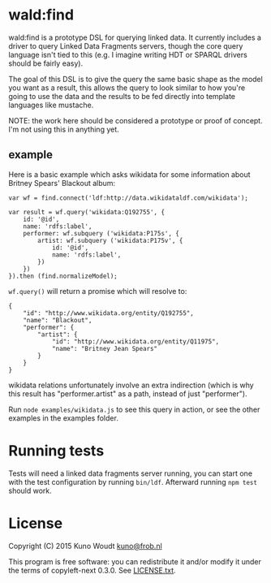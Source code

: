 
wald:find
=========

wald:find is a prototype DSL for querying linked data.  It currently includes a driver to
query Linked Data Fragments servers, though the core query language isn't tied to this
(e.g. I imagine writing HDT or SPARQL drivers should be fairly easy).

The goal of this DSL is to give the query the same basic shape as the model you want as a
result, this allows the query to look similar to how you're going to use the data and the
results to be fed directly into template languages like mustache.

NOTE: the work here should be considered a prototype or proof of concept.  I'm not using
this in anything yet.

example
-------

Here is a basic example which asks wikidata for some information about Britney Spears' Blackout
album:

    var wf = find.connect('ldf:http://data.wikidataldf.com/wikidata');

    var result = wf.query('wikidata:Q192755', {
        id: '@id',
        name: 'rdfs:label',
        performer: wf.subquery ('wikidata:P175s', {
            artist: wf.subquery ('wikidata:P175v', {
                id: '@id',
                name: 'rdfs:label',
            })
        })
    }).then (find.normalizeModel);

`wf.query()` will return a promise which will resolve to:

    {
        "id": "http://www.wikidata.org/entity/Q192755",
        "name": "Blackout",
        "performer": {
            "artist": {
                "id": "http://www.wikidata.org/entity/Q11975",
                "name": "Britney Jean Spears"
            }
        }
    }

wikidata relations unfortunately involve an extra indirection (which is why this result
has "performer.artist" as a path, instead of just "performer").

Run `node examples/wikidata.js` to see this query in action, or see the other examples
in the examples folder.


Running tests
=============

Tests will need a linked data fragments server running, you can start one with the test
configuration by running `bin/ldf`.  Afterward running `npm test` should work.


License
=======

Copyright (C) 2015  Kuno Woudt <kuno@frob.nl>

This program is free software: you can redistribute it and/or modify
it under the terms of copyleft-next 0.3.0.  See [LICENSE.txt](LICENSE.txt).
